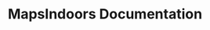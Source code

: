 ---
title: MapsIndoors Documentation
layout: redirect
destination: https://docs.mapsindoors.com/
eleventyNavigation:
  parent: index
  key: docs
  title: MapsIndoors Documentation
---